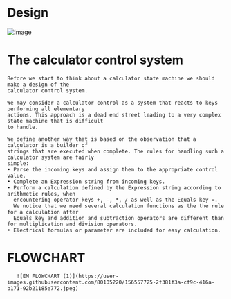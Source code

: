 # Design

![image](https://user-images.githubusercontent.com/80105220/156134523-beb18c9a-dbf5-42ff-857c-f53eb831c31f.png)


# The calculator control system

    Before we start to think about a calculator state machine we should make a design of the
    calculator control system.

    We may consider a calculator control as a system that reacts to keys performing all elementary
    actions. This approach is a dead end street leading to a very complex state machine that is difficult
    to handle.
    
    We define another way that is based on the observation that a calculator is a builder of
    strings that are executed when complete. The rules for handling such a calculator system are fairly
    simple:
    • Parse the incoming keys and assign them to the appropriate control value.
    • Complete an Expression string from incoming keys.
    • Perform a calculation defined by the Expression string according to arithmetic rules, when
      encountering operator keys +, -, *, / as well as the Equals key =. 
      We notice that we need several calculation functions as the the rule for a calculation after 
      Equals key and addition and subtraction operators are different than for multiplication and division operators.
    • Electrical formulas or parameter are included for easy calculation.
    
 # FLOWCHART  
       ![EM FLOWCHART (1)](https://user-images.githubusercontent.com/80105220/156557725-2f381f3a-cf9c-416a-b171-92b21185e772.jpeg)
     

